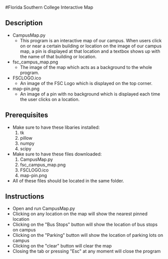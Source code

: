 #Florida Southern College Interactive Map

## Description
* CampusMap.py
    * This program is an interactive map of our campus. When users click on or near a certain building or location on the image of our campus map, a pin is displayed at that location and a textbox shows up with the name of that building or location.
* fsc_campus_map.png
    * The image of the map which acts as a background to the whole program.
* FSCLOGO.ico
    * An image of the FSC Logo which is displayed on the top corner.
* map-pin.png
    * An image of a pin with no background which is displayed each time the user clicks on a location.

## Prerequisites
* Make sure to have these libaries installed:
    1. tk
    2. pillow
    3. numpy
    4. scipy
* Make sure to have these files downloaded:
    1. CampusMap.py
    2. fsc_campus_map.png
    3. FSCLOGO.ico
    4. map-pin.png
* All of these files should be located in the same folder.

## Instructions
* Open and run CampusMap.py
* Clicking on any location on the map will show the nearest pinned location
* Clicking on the "Bus Stops" button will show the location of bus stops on campus
* Clicking on the "Parking" button will show the location of parking lots on campus
* Clicking on the "clear" button will clear the map
* Closing the tab or pressing "Esc" at any moment will close the program
